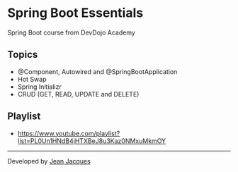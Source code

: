 # Spring Boot Essentials

Spring Boot course from DevDojo Academy

## Topics

- @Component, Autowired and @SpringBootApplication
- Hot Swap
- Spring Initializr
- CRUD (GET, READ, UPDATE and DELETE)

## Playlist

- https://www.youtube.com/playlist?list=PL0Un1HNdB4jHTXBeJ8u3Kaz0NMxuMkmOY

---
Developed by [Jean Jacques](https://github.com/jjeanjacques10)